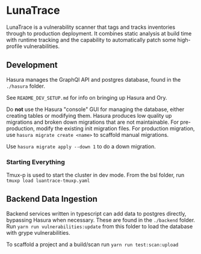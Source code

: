 <!--
  ~ Copyright by LunaSec (owned by Refinery Labs, Inc)
  ~
  ~ Licensed under the Creative Commons Attribution-ShareAlike 4.0 International
  ~ (the "License"); you may not use this file except in compliance with the
  ~ License. You may obtain a copy of the License at
  ~
  ~ https://creativecommons.org/licenses/by-sa/4.0/legalcode
  ~
  ~ See the License for the specific language governing permissions and
  ~ limitations under the License.
  ~
-->
# LunaTrace

LunaTrace is a vulnerability scanner that tags and tracks inventories through to production deployment.  It combines static
analysis at build time with runtime tracking and the capability to automatically patch some high-profile vulnerabilities.

## Development
Hasura manages the GraphQl API and postgres database, found in the `./hasura` folder.

See `README_DEV_SETUP.md` for info on bringing up Hasura and Ory.


Do **not** use the Hasura "console" GUI for managing the database, either creating tables or modifying them.  Hasura produces
low quality up migrations and broken down migrations that are not maintainable.  For pre-production, modify the existing init migration files.
For production migration, use `hasura migrate create <name>` to scaffold manual migrations.

Use `hasura migrate apply --down 1` to do a down migration.

### Starting Everything
Tmux-p is used to start the cluster in dev mode. From the bsl folder, run `tmuxp load luantrace-tmuxp.yaml`

## Backend Data Ingestion
Backend services written in typescript can add data to postgres directly, bypassing Hasura when necessary.  These are found in the
`./backend` folder.  Run `yarn run vulnerabilities:update` from this folder to load the database with grype vulnerabilities. 

To scaffold a project and a build/scan run `yarn run test:scan:upload`

